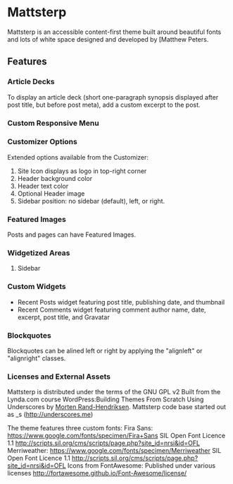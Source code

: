 # Mattsterp
Mattsterp is an accessible content-first theme built around beautiful fonts and lots of white space designed and developed by [Matthew Peters.
## Features

### Article Decks
To display an article deck (short one-paragraph synopsis displayed after post title, but before post meta), add a custom excerpt to the post.

### Custom Responsive Menu


### Customizer Options
Extended options available from the Customizer:

1. Site Icon displays as logo in top-right corner
2. Header background color
3. Header text color
4. Optional Header image
5. Sidebar position: no sidebar (default), left, or right.

### Featured Images
Posts and pages can have Featured Images.

### Widgetized Areas
1. Sidebar

### Custom Widgets
- Recent Posts widget featuring post title, publishing date, and thumbnail
- Recent Comments widget featuring comment author name, date, excerpt, post title, and Gravatar

### Blockquotes
Blockquotes can be alined left or right by applying the "alignleft" or "alignright" classes.

### Licenses and External Assets
Mattsterp is distributed under the terms of the GNU GPL v2
Built from the Lynda.com course WordPress:Building Themes From Scratch Using Underscores by [Morten Rand-Hendriksen](http://mor10.com).
Mattsterp code base started out as _s (http://underscores.me)

The theme features three custom fonts:
Fira Sans: https://www.google.com/fonts/specimen/Fira+Sans SIL Open Font Licence 1.1 http://scripts.sil.org/cms/scripts/page.php?site_id=nrsi&id=OFL
Merriweather: https://www.google.com/fonts/specimen/Merriweather SIL Open Font Licence 1.1 http://scripts.sil.org/cms/scripts/page.php?site_id=nrsi&id=OFL
Icons from FontAwesome: Published under various licenses http://fortawesome.github.io/Font-Awesome/license/

